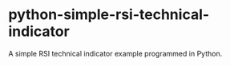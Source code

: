 # python-simple-rsi-technical-indicator
A simple RSI technical indicator example programmed in Python.
